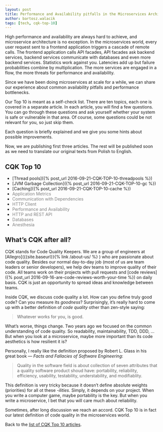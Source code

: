 ```yaml
---
layout: post
title: Performance and Availability pitfalls in the Microservices Architecture — CQK Top 10
author: bartosz.walacik
tags: [tech, cqk-top-10]
---
```


High performance and availability are always hard to achieve,
and microservice architecture is no exception.
In the microservices world, every user request sent to a frontend application triggers a cascade
of remote calls.
The frontend application calls API facades, API facades ask backend services,
backend services communicate with databases and even more backend services.
Statistics work against you. Latencies add up but failure probabilities combine
by multiplication.
The more services are engaged in a flow, the more threats for performance and availability.

Since we have been doing microservices at scale for a while, we can share
our experience about common availability pitfalls and performance bottlenecks.

Our Top 10 is meant as a self-check list.
There are ten topics, each one is covered in a separate article.
In each article, you will find a few questions.
You can go through these questions and ask yourself whether your system is safe or vulnerable
in that area. Of course, some questions could be not relevant for you, so just skip them.

Each question is briefly explained and we give you some hints about possible improvements.

Now, we are publishing first three articles. The rest will be published soon as we need to
translate our original texts from Polish to English.

<h2 id="cqk-top-10">CQK Top 10</h2>

* [Thread pools]({% post_url 2016-09-21-CQK-TOP-10-threadpools %})
* [JVM Garbage Collection]({% post_url 2016-09-21-CQK-TOP-10-gc %})
* [Caching]({% post_url 2016-09-21-CQK-TOP-10-cache %})
* <font color="gray">Application Metrics</font>
* <font color="gray">Communication with Dependencies</font>
* <font color="gray">HTTP Client</font>
* <font color="gray">Performance and Availability</font>
* <font color="gray">HTTP and REST API</font>
* <font color="gray">Databases</font>
* <font color="gray">Anesthesia</font>

## What’s CQK after all?

CQK stands for Code Quality Keepers.
We are a group of engineers at [Allegro]({{site.baseurl}}{% link /about-us/ %} ) who are passionate about code quality.
Besides our normal day-to-day job (most of us are team leaders or senior developers),
we help dev teams to improve quality of their code.
All teams work on their projects with pull requests and
[code reviews]({% post_url 2016-09-16-are-code-reviews-worth-your-time %})
on daily basis. CQK is just an opportunity to spread ideas and knowledge between teams.

Inside CQK, we discuss code quality a lot.
How can you define truly good code? Can you measure its *goodness*?
Surprisingly, it’s really hard to come up with a better definition
of *code quality* other than zen-style saying:

> Whatever works for you, is good.

What’s worse, things change. Two years ago we focused on
the common understanding of code quality.
So readability, maintainability, TDD, DDD, &hellip;
But when you look at a microservice,
maybe more important than its code aesthetics is how resilient it is?

Personally, I really like the definition proposed by Robert L. Glass
in his great book &mdash; *Facts and Fallacies of Software Engineering*:

> Quality in the software field is about collection of seven attributes
> that a quality software product shoud have:
> portability, reliability, efficiency, usability, testability, understability,
> and modifiablity.

This definition is very tricky because it doesn’t define absolute weights (priorities)
for all ot these *-ilities*. Simply, it depends on your project.
When you write a computer game, maybe portability is the key.
But when you write a microservice,
I bet that you will care much about reliability.

Sometimes, after long discussion we reach an accord.
CQK Top 10 is in fact our latest definition of code quality in the microservices world.

Back to the [list of CQK Top 10 articles](#cqk-top-10).
